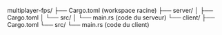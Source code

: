 multiplayer-fps/
├── Cargo.toml          (workspace racine)
├── server/
│   ├── Cargo.toml
│   └── src/
│       └── main.rs     (code du serveur)
└── client/
    ├── Cargo.toml
    └── src/
        └── main.rs     (code du client)
